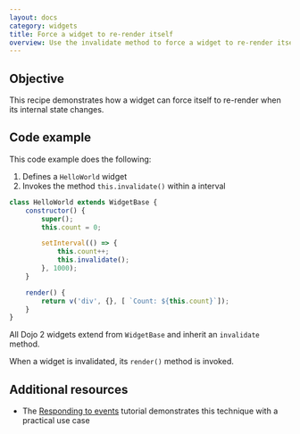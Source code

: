 ```yaml
---
layout: docs
category: widgets
title: Force a widget to re-render itself
overview: Use the invalidate method to force a widget to re-render itself
---
```


## Objective

This recipe demonstrates how a widget can force itself to re-render when its internal state changes.

## Code example

This code example does the following:

1. Defines a `HelloWorld` widget
2. Invokes the method `this.invalidate()` within a interval

```js
class HelloWorld extends WidgetBase {
    constructor() {
        super();
        this.count = 0;

        setInterval(() => {
            this.count++;
            this.invalidate();
        }, 1000);
    }

    render() {
        return v('div', {}, [ `Count: ${this.count}`]);
    }
}
```

All Dojo 2 widgets extend from `WidgetBase` and inherit an `invalidate` method.

When a widget is invalidated, its `render()` method is invoked.

## Additional resources

* The [Responding to events](https://dojo.io/tutorials/004_user_interactions/) tutorial demonstrates this technique with a practical use case